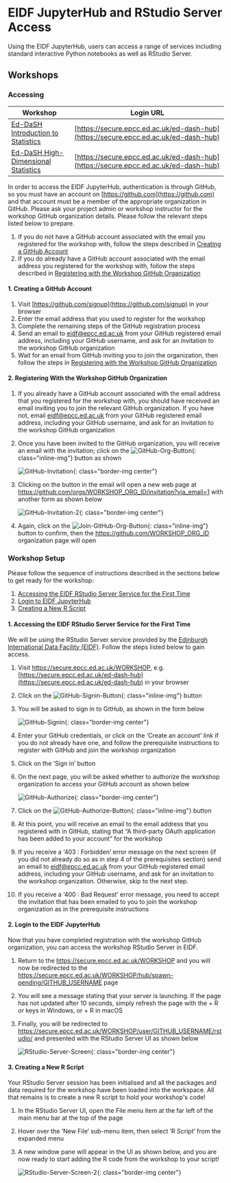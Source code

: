 <style>
.border-img {
  border: 5px solid transparent;
  padding: 5px;
  /*margin: 15px;*/
  border-color: rgba(192, 192, 192, 0.1);
  border-radius: 10px;
}

.bold {
  font-weight: bold;
  color: blue;
}

.inline-img {
  vertical-align: middle;
}

.center {
  display: block;
  margin-left: auto;
  margin-right: auto;
}

.fake-link {
    color: blue;
    text-decoration: underline;
    cursor: pointer;
}
</style>

# EIDF JupyterHub and RStudio Server Access 

Using the EIDF JupyterHub, users can access a range of services including standard interactive Python notebooks as well
as RStudio Server.

## Workshops
### Accessing

| Workshop                                                                                           | Login URL                                                                            |
|----------------------------------------------------------------------------------------------------|--------------------------------------------------------------------------------------|
| [Ed-DaSH Introduction to Statistics](https://edcarp.github.io/2022-05-03_ed-dash_intro-statistics) | [https://secure.epcc.ed.ac.uk/ed-dash-hub](https://secure.epcc.ed.ac.uk/ed-dash-hub) |
| [Ed-DaSH High-Dimensional Statistics](https://edcarp.github.io/2022-05-17_ed-dash_high-dim-stats)  | [https://secure.epcc.ed.ac.uk/ed-dash-hub](https://secure.epcc.ed.ac.uk/ed-dash-hub) | 

In order to access the EIDF JupyterHub, authentication is through GitHub, so you must have an account on 
[https://github.com](https://github.com) and that account must be a member of the appropriate organization in GitHub. Please ask your project
admin or workshop instructor for the workshop GitHub organization details. Please follow the relevant steps listed below
to prepare.

1. If you do not have a GitHub account associated with the email you registered for the workshop with, follow the steps 
described in [Creating a GitHub Account](#create-github-account)
2. If you do already have a GitHub account associated with the email address you registered for the workshop with, 
follow the steps described in [Registering with the Workshop GitHub Organization](#register-github-org)

#### <a id="create-github-account"></a> 1. Creating a GitHub Account
1. Visit [https://github.com/signup](https://github.com/signup)  in your browser
2. Enter the email address that you used to register for the workshop
3. Complete the remaining steps of the GitHub registration process
4. Send an email to <span class="fake-link">eidf@epcc.ed.ac.uk</span> from your GitHub registered email address,
including your GitHub username, and ask for an invitation to the workshop GitHub organization
5. Wait for an email from GitHub inviting you to join the organization, then follow the steps in [Registering with the
Workshop GitHub Organization](#register-github-org)


#### <a id="register-github-org"></a> 2. Registering With the Workshop GitHub Organization
1. If you already have a GitHub account associated with the email address that you registered for the workshop with, you
should have received an email inviting you to join the relevant GitHub organization. If you have not, email 
<span class="fake-link">eidf@epcc.ed.ac.uk</span> from your GitHub registered email address, including your GitHub
username, and ask for an invitation to the workshop GitHub organization
3. Once you have been invited to the GitHub organization, you will receive an email with the invitation; click on the
![GitHub-Org-Button](/eidf-docs/images/access/github-btn.png){: class="inline-img"} button as shown

    ![GitHub-Invitation](/eidf-docs/images/access/github-invitation.png){: class="border-img center"}

4. Clicking on the button in the email will open a new web page at
<span class="fake-link">https://github.com/orgs/WORKSHOP_ORG_ID/invitation?via_email=1</span>
with another form as shown below

    ![GitHub-Invitation-2](/eidf-docs/images/access/github-invitation-2.png){: class="border-img center"}

5. Again, click on the ![Join-GitHub-Org-Button](/eidf-docs/images/access/join-btn.png){: class="inline-img"} button to
confirm, then the <span class="fake-link">https://github.com/WORKSHOP_ORG_ID</span> organization page will open

### Workshop Setup
Please follow the sequence of instructions described in the sections below to get ready for
the workshop:

1. [Accessing the EIDF RStudio Server Service for the First Time](#access-rstudio-server)
2. [Login to EIDF JupyterHub](#login-jupyterhub)
3. [Creating a New R Script](#create-script)

#### <a id="access-rstudio-server"></a> 1. Accessing the EIDF RStudio Server Service for the First Time
We will be using the RStudio Server service provided by the [Edinburgh International Data Facility
(EIDF)](https://www.ed.ac.uk/edinburgh-international-data-facility/overview). Follow the steps listed below to gain
access.

1. Visit <span class="fake-link">https://secure.epcc.ed.ac.uk/WORKSHOP</span>, e.g.
[https://secure.epcc.ed.ac.uk/ed-dash-hub](https://secure.epcc.ed.ac.uk/ed-dash-hub) in your browser
2. Click on the ![GitHub-Signin-Button](/eidf-docs/images/access/github-signin-btn.png){: class="inline-img"} button
3. You will be asked to sign in to GitHub, as shown in the form below

   ![GitHub-Signin](/eidf-docs/images/access/github-signin.png){: class="border-img center"}

4. Enter your GitHub credentials, or click on the ‘Create an account’ link if you do not already have one, and follow
the prerequisite instructions to register with GitHub and join the workshop organization
5. Click on the ‘Sign in’ button
6. On the next page, you will be asked whether to authorize the workshop organization to access your GitHub account as
shown below

   ![GitHub-Authorize](/eidf-docs/images/access/github-authorize.png){: class="border-img center"}

7. Click on the ![GitHub-Authorize-Button](/eidf-docs/images/access/authorize-btn.png){: class="inline-img"} button
8. At this point, you will receive an email to the email address that you registered with in GitHub, stating that 
“A third-party OAuth application has been added to your account” for the workshop
9. If you receive a ‘403 : Forbidden’ error message on the next screen (if you did not already do so as in step 4 of the
prerequisites section) send an email to eidf@epcc.ed.ac.uk from your GitHub registered email address, including your
GitHub username, and ask for an invitation to the workshop organization. Otherwise, skip to the next step.
10. If you receive a ‘400 : Bad Request’ error message, you need to accept the invitation that has been emailed to you
to join the workshop organization as in the prerequisite instructions 

#### <a id="login-jupyterhub"></a> 2. Login to the EIDF JupyterHub
Now that you have completed registration with the workshop GitHub organization, you can access the workshop RStudio
Server in EIDF.

1. Return to the <span class="fake-link">https://secure.epcc.ed.ac.uk/WORKSHOP</span> and you will now be redirected
to the <span class="fake-link">https://secure.epcc.ed.ac.uk/WORKSHOP/hub/spawn-pending/GITHUB_USERNAME</span> page
2. You will see a message stating that your server is launching. If the page has not updated after 10 seconds, simply
refresh the page with the <CTRL> + R or <F5> keys in Windows, or <CMD> + R in macOS
3. Finally, you will be redirected to
<span class="fake-link">https://secure.epcc.ed.ac.uk/WORKSHOP/user/GITHUB_USERNAME/rstudio/</span> and presented with
the RStudio Server UI as shown below

   ![RStudio-Server-Screen](/eidf-docs/images/access/rstudio-server-screen.png){: class="border-img center"}

#### <a id="create-script"></a> 3. Creating a New R Script
Your RStudio Server session has been initialised and all the packages and data required for the workshop have been
loaded into the workspace. All that remains is to create a new R script to hold your workshop's code!

1. In the RStudio Server UI, open the File menu item at the far left of the main menu bar at the top of the page
2. Hover over the ‘New File’ sub-menu item, then select ‘R Script’ from the expanded menu
3. A new window pane will appear in the UI as shown below, and you are now ready to start adding the R code from the 
workshop to your script!

   ![RStudio-Server-Screen-2](/eidf-docs/images/access/rstudio-server-screen-2.png){: class="border-img center"}